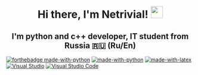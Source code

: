 <h1 align="center">Hi there, I'm Netrivial!</a>
<img src="https://github.com/blackcater/blackcater/raw/main/images/Hi.gif" height="32"/></h1>
<h2 align="center">I'm python and c++ developer, IT student from Russia 🇷🇺 (Ru/En)</h2>

[![forthebadge made-with-python](http://ForTheBadge.com/images/badges/made-with-python.svg)](https://www.python.org/)
[![made-with-python](https://img.shields.io/badge/Made%20with-Python-1f425f.svg)](https://www.python.org/)
[![made-with-latex](https://img.shields.io/badge/Made%20with-LaTeX-1f425f.svg)](https://www.latex-project.org/)
[![Visual Studio](https://img.shields.io/badge/--6C33AF?logo=visual%20studio)](https://visualstudio.microsoft.com/)
[![Visual Studio Code](https://img.shields.io/badge/--007ACC?logo=visual%20studio%20code&logoColor=ffffff)](https://code.visualstudio.com/)
